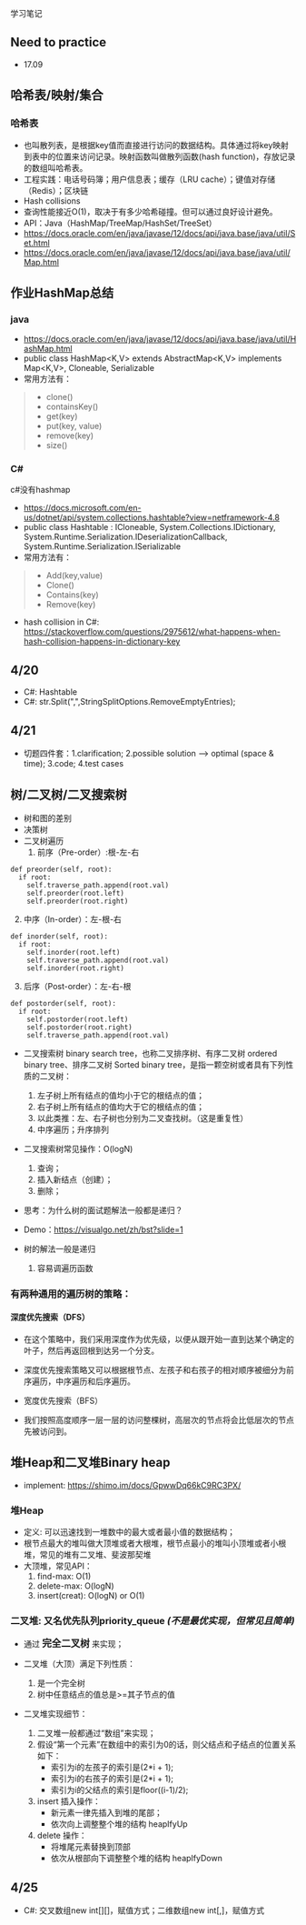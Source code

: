 学习笔记

## Need to practice
- 17.09


## 哈希表/映射/集合
### 哈希表
- 也叫散列表，是根据key值而直接进行访问的数据结构。具体通过将key映射到表中的位置来访问记录。映射函数叫做散列函数(hash function)，存放记录的数组叫哈希表。
- 工程实践：电话号码簿；用户信息表；缓存（LRU cache）；键值对存储（Redis）；区块链
- Hash collisions
- 查询性能接近O(1)，取决于有多少哈希碰撞。但可以通过良好设计避免。
- API：Java（HashMap/TreeMap/HashSet/TreeSet）
- https://docs.oracle.com/en/java/javase/12/docs/api/java.base/java/util/Set.html
- https://docs.oracle.com/en/java/javase/12/docs/api/java.base/java/util/Map.html

## 作业HashMap总结
### java
- https://docs.oracle.com/en/java/javase/12/docs/api/java.base/java/util/HashMap.html
- public class HashMap<K,​V> extends AbstractMap<K,​V> implements Map<K,​V>, Cloneable, Serializable
- 常用方法有：
> - clone()
> - containsKey()
> - get(key)
> - put(key, value)
> - remove(key)
> - size()

### C#
c#没有hashmap
- https://docs.microsoft.com/en-us/dotnet/api/system.collections.hashtable?view=netframework-4.8
- public class Hashtable : ICloneable, System.Collections.IDictionary, System.Runtime.Serialization.IDeserializationCallback, System.Runtime.Serialization.ISerializable
- 常用方法有：
> - Add(key,value)
> - Clone()
> - Contains(key)
> - Remove(key)
- hash collision in C#: https://stackoverflow.com/questions/2975612/what-happens-when-hash-collision-happens-in-dictionary-key


## 4/20
- C#: Hashtable
- C#: str.Split(",",StringSplitOptions.RemoveEmptyEntries);


## 4/21
- 切题四件套：1.clarification; 2.possible solution --> optimal (space & time); 3.code; 4.test cases

## 树/二叉树/二叉搜索树
- 树和图的差别
- 决策树
- 二叉树遍历
  1. 前序（Pre-order）:根-左-右
```
def preorder(self, root):
  if root:
    self.traverse_path.append(root.val)
    self.preorder(root.left)
    self.preorder(root.right)
```
  2. 中序（In-order）：左-根-右
```
def inorder(self, root):
  if root:
    self.inorder(root.left)
    self.traverse_path.append(root.val)
    self.inorder(root.right)
```
  3. 后序（Post-order）：左-右-根
```
def postorder(self, root):
  if root:
    self.postorder(root.left)
    self.postorder(root.right)
    self.traverse_path.append(root.val)
```

- 二叉搜索树 binary search tree，也称二叉排序树、有序二叉树 ordered binary tree、排序二叉树 Sorted binary tree，是指一颗空树或者具有下列性质的二叉树：
  1. 左子树上所有结点的值均小于它的根结点的值；
  2. 右子树上所有结点的值均大于它的根结点的值；
  3. 以此类推：左、右子树也分别为二叉查找树。（这是重复性）
  4. 中序遍历；升序排列
- 二叉搜索树常见操作：O(logN)
  1. 查询；
  2. 插入新结点（创建）；
  3. 删除；

- 思考：为什么树的面试题解法一般都是递归？
- Demo：https://visualgo.net/zh/bst?slide=1

- 树的解法一般是递归
  1. 容易调遍历函数


### 有两种通用的遍历树的策略：

#### 深度优先搜索（DFS）

- 在这个策略中，我们采用深度作为优先级，以便从跟开始一直到达某个确定的叶子，然后再返回根到达另一个分支。

- 深度优先搜索策略又可以根据根节点、左孩子和右孩子的相对顺序被细分为前序遍历，中序遍历和后序遍历。

- 宽度优先搜索（BFS）

- 我们按照高度顺序一层一层的访问整棵树，高层次的节点将会比低层次的节点先被访问到。
 


 ## 堆Heap和二叉堆Binary heap

- implement: https://shimo.im/docs/GpwwDq66kC9RC3PX/
### 堆Heap

- 定义: 可以迅速找到一堆数中的最大或者最小值的数据结构；
- 根节点最大的堆叫做大顶堆或者大根堆，根节点最小的堆叫小顶堆或者小根堆，常见的堆有二叉堆、斐波那契堆
- 大顶堆，常见API：
  1. find-max: O(1)
  2. delete-max: O(logN)
  3. insert(creat): O(logN) or O(1)


### 二叉堆: 又名优先队列priority_queue *(不是最优实现，但常见且简单)*

- 通过 <big>**完全二叉树**</big> 来实现；
- 二叉堆（大顶）满足下列性质：
  1. 是一个完全树
  2. 树中任意结点的值总是>=其子节点的值

- 二叉堆实现细节：
  1. 二叉堆一般都通过“数组”来实现；
  2. 假设“第一个元素”在数组中的索引为0的话，则父结点和子结点的位置关系如下：
       - 索引为i的左孩子的索引是(2*i + 1);
       - 索引为i的右孩子的索引是(2*i + 1);
       - 索引为i的父结点的索引是floor((i-1)/2);
  3. insert 插入操作：
       - 新元素一律先插入到堆的尾部；
       - 依次向上调整整个堆的结构 heapIfyUp
  4. delete 操作：
       - 将堆尾元素替换到顶部
       - 依次从根部向下调整整个堆的结构 heapIfyDown



## 4/25
- C#: 交叉数组new int[][]，赋值方式；二维数组new int[,]，赋值方式